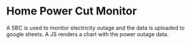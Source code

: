 # Home Power Cut Monitor
A SBC is used to monitor electricity outage and the data is uploaded to google sheets. A JS renders a chart with the power outage data.


